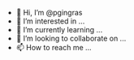- 👋 Hi, I’m @pgingras
- 👀 I’m interested in ...
- 🌱 I’m currently learning ...
- 💞️ I’m looking to collaborate on ...
- 📫 How to reach me ...

<!---
pgingras/pgingras is a ✨ special ✨ repository because its `README.md` (this file) appears on your GitHub profile.
You can click the Preview link to take a look at your changes.
--->
